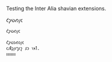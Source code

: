 Testing the Inter Alia shavian extensions.

𐑒︀𐑜︀𐑻︀𐑺︀𐑢︀𐑤︀

```py
𐑒︀𐑜︀𐑻︀𐑺︀𐑢︀𐑤︀
```

```
𐑒︀𐑜︀𐑻︀𐑮𐑺︀𐑮𐑢︀𐑤︀
𐑤𐑨𐑙𐑜𐑢𐑩𐑡𐑩𐑟 𐑭𐑮 𐑯𐑰𐑑.
𐑦𐑦𐑦𐑦𐑦𐑦𐑦𐑦
```
